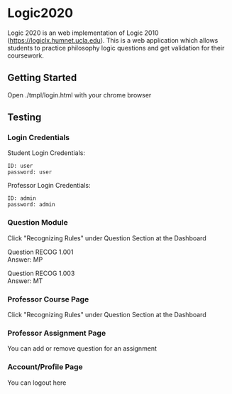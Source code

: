 # Logic2020

Logic 2020 is an web implementation of Logic 2010 (https://logiclx.humnet.ucla.edu). 
This is a web application which allows students to practice philosophy logic questions and get validation for their coursework.

## Getting Started

Open ./tmpl/login.html with your chrome browser

## Testing

### Login Credentials
Student Login Credentials:
```
ID: user
password: user
```
  
Professor Login Credentials:
```
ID: admin
password: admin
```

### Question Module
Click "Recognizing Rules" under Question Section at the Dashboard  
  
Question RECOG 1.001  
Answer: MP  
  
Question RECOG 1.003  
Answer: MT  


### Professor Course Page
Click "Recognizing Rules" under Question Section at the Dashboard

### Professor Assignment Page
You can add or remove question for an assignment
  
### Account/Profile Page
You can logout here
